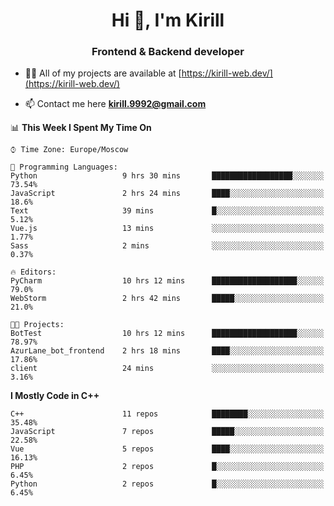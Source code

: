 <h1 align="center">Hi 👋, I'm Kirill</h1>
<h3 align="center">Frontend & Backend developer</h3>

- 👨‍💻 All of my projects are available at [https://kirill-web.dev/](https://kirill-web.dev/)

- 📫 Contact me here **kirill.9992@gmail.com**











<!--START_SECTION:waka-->
📊 **This Week I Spent My Time On** 

```text
⌚︎ Time Zone: Europe/Moscow

💬 Programming Languages: 
Python                   9 hrs 30 mins       ██████████████████░░░░░░░   73.54% 
JavaScript               2 hrs 24 mins       ████░░░░░░░░░░░░░░░░░░░░░   18.6% 
Text                     39 mins             █░░░░░░░░░░░░░░░░░░░░░░░░   5.12% 
Vue.js                   13 mins             ░░░░░░░░░░░░░░░░░░░░░░░░░   1.77% 
Sass                     2 mins              ░░░░░░░░░░░░░░░░░░░░░░░░░   0.37%

🔥 Editors: 
PyCharm                  10 hrs 12 mins      ███████████████████░░░░░░   79.0% 
WebStorm                 2 hrs 42 mins       █████░░░░░░░░░░░░░░░░░░░░   21.0%

🐱‍💻 Projects: 
BotTest                  10 hrs 12 mins      ███████████████████░░░░░░   78.97% 
AzurLane_bot_frontend    2 hrs 18 mins       ████░░░░░░░░░░░░░░░░░░░░░   17.86% 
client                   24 mins             ░░░░░░░░░░░░░░░░░░░░░░░░░   3.16%

```

**I Mostly Code in C++** 

```text
C++                      11 repos            ████████░░░░░░░░░░░░░░░░░   35.48% 
JavaScript               7 repos             █████░░░░░░░░░░░░░░░░░░░░   22.58% 
Vue                      5 repos             ████░░░░░░░░░░░░░░░░░░░░░   16.13% 
PHP                      2 repos             █░░░░░░░░░░░░░░░░░░░░░░░░   6.45% 
Python                   2 repos             █░░░░░░░░░░░░░░░░░░░░░░░░   6.45%

```



<!--END_SECTION:waka-->
